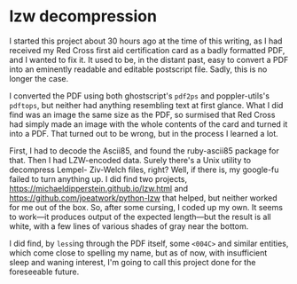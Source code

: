# lzw decompression
I started this project about 30 hours ago at the time of this writing, as I
had received my Red Cross first aid certification card as a badly formatted
PDF, and I wanted to fix it. It used to be, in the distant past, easy to
convert a PDF into an eminently readable and editable postscript file. Sadly,
this is no longer the case.

I converted the PDF using both ghostscript's `pdf2ps` and poppler-utils's
`pdftops`, but neither had anything resembling text at first glance. What I did
find was an image the same size as the PDF, so surmised that Red Cross had
simply made an image with the whole contents of the card and turned it into
a PDF. That turned out to be wrong, but in the process I learned a lot.

First, I had to decode the Ascii85, and found the ruby-ascii85 package for that.
Then I had LZW-encoded data. Surely there's a Unix utility to decompress Lempel-
Ziv-Welch files, right? Well, if there is, my google-fu failed to turn anything
up. I did find two projects, <https://michaeldipperstein.github.io/lzw.html>
and <https://github.com/joeatwork/python-lzw> that helped, but neither worked
for me out of the box. So, after some cursing, I coded up my own. It seems to
work&mdash;it produces output of the expected length&mdash;but the result is all white,
with a few lines of various shades of gray near the bottom.

I did find, by `less`ing through the PDF itself, some `<004C>` and similar
entities, which come close to spelling my name, but as of now, with insufficient
sleep and waning interest, I'm going to call this project done for the
foreseeable future.
